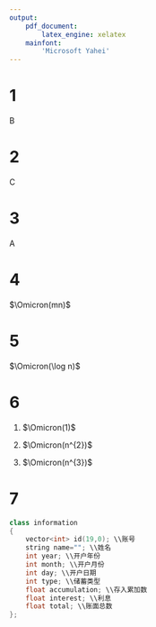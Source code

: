 ```yaml
---
output: 
    pdf_document:
        latex_engine: xelatex
    mainfont:
        'Microsoft Yahei'
---
```

# 1
B

# 2
C

# 3
A

# 4
$\Omicron(mn)$

# 5
$\Omicron(\log n)$

# 6
1. $\Omicron(1)$

2. $\Omicron(n^{2})$

3. $\Omicron(n^{3})$

# 7
```c++
class information
{
    vector<int> id(19,0); \\账号
    string name=""; \\姓名
    int year; \\开户年份
    int month; \\开户月份
    int day; \\开户日期
    int type; \\储蓄类型
    float accumulation; \\存入累加数
    float interest; \\利息
    float total; \\账面总数
};
```

